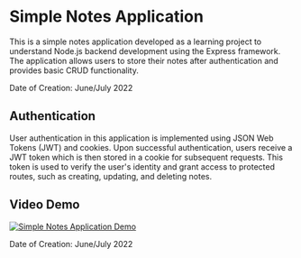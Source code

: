 # Simple Notes Application

This is a simple notes application developed as a learning project to understand Node.js backend development using the Express framework. The application allows users to store their notes after authentication and provides basic CRUD functionality.

Date of Creation: June/July 2022

## Authentication

User authentication in this application is implemented using JSON Web Tokens (JWT) and cookies. Upon successful authentication, users receive a JWT token which is then stored in a cookie for subsequent requests. This token is used to verify the user's identity and grant access to protected routes, such as creating, updating, and deleting notes.
## Video Demo


[![Simple Notes Application Demo](demo/recording.jpg)](demo/recording.mkv)

Date of Creation: June/July 2022
